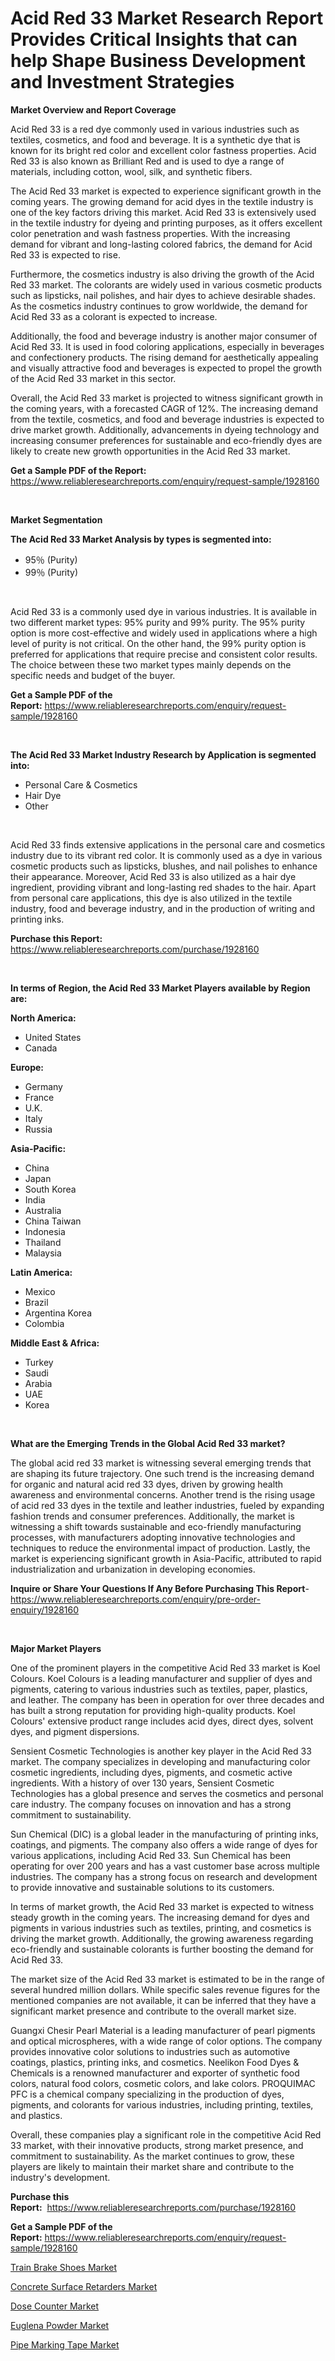 <p><h1>Acid Red 33 Market Research Report Provides Critical Insights that can help Shape Business Development and Investment Strategies</h1></p><p><strong>Market Overview and Report Coverage</strong></p>
<p><p>Acid Red 33 is a red dye commonly used in various industries such as textiles, cosmetics, and food and beverage. It is a synthetic dye that is known for its bright red color and excellent color fastness properties. Acid Red 33 is also known as Brilliant Red and is used to dye a range of materials, including cotton, wool, silk, and synthetic fibers.</p><p>The Acid Red 33 market is expected to experience significant growth in the coming years. The growing demand for acid dyes in the textile industry is one of the key factors driving this market. Acid Red 33 is extensively used in the textile industry for dyeing and printing purposes, as it offers excellent color penetration and wash fastness properties. With the increasing demand for vibrant and long-lasting colored fabrics, the demand for Acid Red 33 is expected to rise.</p><p>Furthermore, the cosmetics industry is also driving the growth of the Acid Red 33 market. The colorants are widely used in various cosmetic products such as lipsticks, nail polishes, and hair dyes to achieve desirable shades. As the cosmetics industry continues to grow worldwide, the demand for Acid Red 33 as a colorant is expected to increase.</p><p>Additionally, the food and beverage industry is another major consumer of Acid Red 33. It is used in food coloring applications, especially in beverages and confectionery products. The rising demand for aesthetically appealing and visually attractive food and beverages is expected to propel the growth of the Acid Red 33 market in this sector.</p><p>Overall, the Acid Red 33 market is projected to witness significant growth in the coming years, with a forecasted CAGR of 12%. The increasing demand from the textile, cosmetics, and food and beverage industries is expected to drive market growth. Additionally, advancements in dyeing technology and increasing consumer preferences for sustainable and eco-friendly dyes are likely to create new growth opportunities in the Acid Red 33 market.</p></p>
<p><strong>Get a Sample PDF of the Report:</strong> <a href="https://www.reliableresearchreports.com/enquiry/request-sample/1928160">https://www.reliableresearchreports.com/enquiry/request-sample/1928160</a></p>
<p>&nbsp;</p>
<p><strong>Market Segmentation</strong></p>
<p><strong>The Acid Red 33 Market Analysis by types is segmented into:</strong></p>
<p><ul><li>95％ (Purity)</li><li>99％ (Purity)</li></ul></p>
<p>&nbsp;</p>
<p><p>Acid Red 33 is a commonly used dye in various industries. It is available in two different market types: 95% purity and 99% purity. The 95% purity option is more cost-effective and widely used in applications where a high level of purity is not critical. On the other hand, the 99% purity option is preferred for applications that require precise and consistent color results. The choice between these two market types mainly depends on the specific needs and budget of the buyer.</p></p>
<p><strong>Get a Sample PDF of the Report:</strong>&nbsp;<a href="https://www.reliableresearchreports.com/enquiry/request-sample/1928160">https://www.reliableresearchreports.com/enquiry/request-sample/1928160</a></p>
<p>&nbsp;</p>
<p><strong>The Acid Red 33 Market Industry Research by Application is segmented into:</strong></p>
<p><ul><li>Personal Care & Cosmetics</li><li>Hair Dye</li><li>Other</li></ul></p>
<p>&nbsp;</p>
<p><p>Acid Red 33 finds extensive applications in the personal care and cosmetics industry due to its vibrant red color. It is commonly used as a dye in various cosmetic products such as lipsticks, blushes, and nail polishes to enhance their appearance. Moreover, Acid Red 33 is also utilized as a hair dye ingredient, providing vibrant and long-lasting red shades to the hair. Apart from personal care applications, this dye is also utilized in the textile industry, food and beverage industry, and in the production of writing and printing inks.</p></p>
<p><strong>Purchase this Report:</strong>&nbsp; <a href="https://www.reliableresearchreports.com/purchase/1928160">https://www.reliableresearchreports.com/purchase/1928160</a></p>
<p>&nbsp;</p>
<p><strong>In terms of Region, the Acid Red 33 Market Players available by Region are:</strong></p>
<p>
    <p> <strong> North America: </strong>
        <ul>
            <li>United States</li>
            <li>Canada</li>
        </ul>
        </p> 
    <p> <strong> Europe: </strong>
        <ul>
            <li>Germany</li>
            <li>France</li>
            <li>U.K.</li>
            <li>Italy</li>
            <li>Russia</li>
        </ul>
        </p> 
    <p> <strong> Asia-Pacific: </strong>
        <ul>
            <li>China</li>
            <li>Japan</li>
            <li>South Korea</li>
            <li>India</li>
            <li>Australia</li>
            <li>China Taiwan</li>
            <li>Indonesia</li>
            <li>Thailand</li>
            <li>Malaysia</li>
        </ul>
        </p> 
    <p> <strong> Latin America: </strong>
        <ul>
            <li>Mexico</li>
            <li>Brazil</li>
            <li>Argentina Korea</li>
            <li>Colombia</li>
        </ul>
        </p> 
    <p> <strong> Middle East & Africa: </strong>
        <ul>
            <li>Turkey</li>
            <li>Saudi</li>
            <li>Arabia</li>
            <li>UAE</li>
            <li>Korea</li>
        </ul>
    </p>
    </p>
<p>&nbsp;</p>
<p><strong>What are the Emerging Trends in the Global Acid Red 33 market?</strong></p>
<p><p>The global acid red 33 market is witnessing several emerging trends that are shaping its future trajectory. One such trend is the increasing demand for organic and natural acid red 33 dyes, driven by growing health awareness and environmental concerns. Another trend is the rising usage of acid red 33 dyes in the textile and leather industries, fueled by expanding fashion trends and consumer preferences. Additionally, the market is witnessing a shift towards sustainable and eco-friendly manufacturing processes, with manufacturers adopting innovative technologies and techniques to reduce the environmental impact of production. Lastly, the market is experiencing significant growth in Asia-Pacific, attributed to rapid industrialization and urbanization in developing economies.</p></p>
<p><strong>Inquire or Share Your Questions If Any Before Purchasing This Report</strong>- <a href="https://www.reliableresearchreports.com/enquiry/pre-order-enquiry/1928160">https://www.reliableresearchreports.com/enquiry/pre-order-enquiry/1928160</a></p>
<p>&nbsp;</p>
<p><strong>Major Market Players</strong></p>
<p><p>One of the prominent players in the competitive Acid Red 33 market is Koel Colours. Koel Colours is a leading manufacturer and supplier of dyes and pigments, catering to various industries such as textiles, paper, plastics, and leather. The company has been in operation for over three decades and has built a strong reputation for providing high-quality products. Koel Colours' extensive product range includes acid dyes, direct dyes, solvent dyes, and pigment dispersions.</p><p>Sensient Cosmetic Technologies is another key player in the Acid Red 33 market. The company specializes in developing and manufacturing color cosmetic ingredients, including dyes, pigments, and cosmetic active ingredients. With a history of over 130 years, Sensient Cosmetic Technologies has a global presence and serves the cosmetics and personal care industry. The company focuses on innovation and has a strong commitment to sustainability.</p><p>Sun Chemical (DIC) is a global leader in the manufacturing of printing inks, coatings, and pigments. The company also offers a wide range of dyes for various applications, including Acid Red 33. Sun Chemical has been operating for over 200 years and has a vast customer base across multiple industries. The company has a strong focus on research and development to provide innovative and sustainable solutions to its customers.</p><p>In terms of market growth, the Acid Red 33 market is expected to witness steady growth in the coming years. The increasing demand for dyes and pigments in various industries such as textiles, printing, and cosmetics is driving the market growth. Additionally, the growing awareness regarding eco-friendly and sustainable colorants is further boosting the demand for Acid Red 33.</p><p>The market size of the Acid Red 33 market is estimated to be in the range of several hundred million dollars. While specific sales revenue figures for the mentioned companies are not available, it can be inferred that they have a significant market presence and contribute to the overall market size.</p><p>Guangxi Chesir Pearl Material is a leading manufacturer of pearl pigments and optical microspheres, with a wide range of color options. The company provides innovative color solutions to industries such as automotive coatings, plastics, printing inks, and cosmetics. Neelikon Food Dyes & Chemicals is a renowned manufacturer and exporter of synthetic food colors, natural food colors, cosmetic colors, and lake colors. PROQUIMAC PFC is a chemical company specializing in the production of dyes, pigments, and colorants for various industries, including printing, textiles, and plastics.</p><p>Overall, these companies play a significant role in the competitive Acid Red 33 market, with their innovative products, strong market presence, and commitment to sustainability. As the market continues to grow, these players are likely to maintain their market share and contribute to the industry's development.</p></p>
<p><strong>Purchase this Report:</strong>&nbsp;&nbsp;<a href="https://www.reliableresearchreports.com/purchase/1928160">https://www.reliableresearchreports.com/purchase/1928160</a></p>
<p></p>
<p><strong>Get a Sample PDF of the Report:</strong>&nbsp;<a href="https://www.reliableresearchreports.com/enquiry/request-sample/1928160">https://www.reliableresearchreports.com/enquiry/request-sample/1928160</a></p>
<p><p><a href="https://github.com/lbird53714/Market-Research-Report-List-1/blob/main/train-brake-shoes-market.md">Train Brake Shoes Market</a></p><p><a href="https://medium.com/@andem140256/concrete-surface-retarders-market-trends-and-market-analysis-forecasted-for-period-2023-2030-b040542fb2b5">Concrete Surface Retarders Market</a></p><p><a href="https://www.linkedin.com/pulse/dose-counter-market-research-report-provides-thorough-industry-rcslc/">Dose Counter Market</a></p><p><a href="https://www.linkedin.com/pulse/euglena-powder-market-challenges-opportunities-growth-kyopc/">Euglena Powder Market</a></p><p><a href="https://medium.com/@landis15236/pipe-marking-tape-market-analysis-and-sze-forecasted-for-period-from-2023-to-2030-0756ac20389c">Pipe Marking Tape Market</a></p></p>
